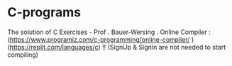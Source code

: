 # C-programs
The solution of C Exercises - Prof . Bauer-Wersing . 
Online Compiler : (https://www.programiz.com/c-programming/online-compiler/ )                
(https://replit.com/languages/c) !! (SignUp & SignIn are not needed to start compiling)
